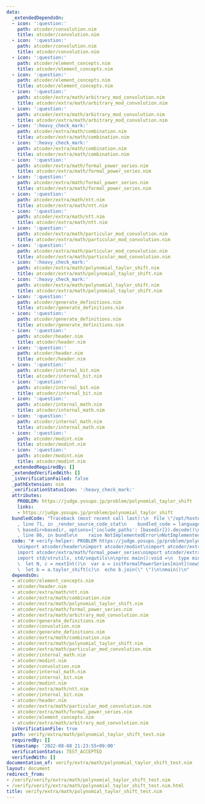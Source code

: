 ```yaml
---
data:
  _extendedDependsOn:
  - icon: ':question:'
    path: atcoder/convolution.nim
    title: atcoder/convolution.nim
  - icon: ':question:'
    path: atcoder/convolution.nim
    title: atcoder/convolution.nim
  - icon: ':question:'
    path: atcoder/element_concepts.nim
    title: atcoder/element_concepts.nim
  - icon: ':question:'
    path: atcoder/element_concepts.nim
    title: atcoder/element_concepts.nim
  - icon: ':question:'
    path: atcoder/extra/math/arbitrary_mod_convolution.nim
    title: atcoder/extra/math/arbitrary_mod_convolution.nim
  - icon: ':question:'
    path: atcoder/extra/math/arbitrary_mod_convolution.nim
    title: atcoder/extra/math/arbitrary_mod_convolution.nim
  - icon: ':heavy_check_mark:'
    path: atcoder/extra/math/combination.nim
    title: atcoder/extra/math/combination.nim
  - icon: ':heavy_check_mark:'
    path: atcoder/extra/math/combination.nim
    title: atcoder/extra/math/combination.nim
  - icon: ':question:'
    path: atcoder/extra/math/formal_power_series.nim
    title: atcoder/extra/math/formal_power_series.nim
  - icon: ':question:'
    path: atcoder/extra/math/formal_power_series.nim
    title: atcoder/extra/math/formal_power_series.nim
  - icon: ':question:'
    path: atcoder/extra/math/ntt.nim
    title: atcoder/extra/math/ntt.nim
  - icon: ':question:'
    path: atcoder/extra/math/ntt.nim
    title: atcoder/extra/math/ntt.nim
  - icon: ':question:'
    path: atcoder/extra/math/particular_mod_convolution.nim
    title: atcoder/extra/math/particular_mod_convolution.nim
  - icon: ':question:'
    path: atcoder/extra/math/particular_mod_convolution.nim
    title: atcoder/extra/math/particular_mod_convolution.nim
  - icon: ':heavy_check_mark:'
    path: atcoder/extra/math/polynomial_taylor_shift.nim
    title: atcoder/extra/math/polynomial_taylor_shift.nim
  - icon: ':heavy_check_mark:'
    path: atcoder/extra/math/polynomial_taylor_shift.nim
    title: atcoder/extra/math/polynomial_taylor_shift.nim
  - icon: ':question:'
    path: atcoder/generate_definitions.nim
    title: atcoder/generate_definitions.nim
  - icon: ':question:'
    path: atcoder/generate_definitions.nim
    title: atcoder/generate_definitions.nim
  - icon: ':question:'
    path: atcoder/header.nim
    title: atcoder/header.nim
  - icon: ':question:'
    path: atcoder/header.nim
    title: atcoder/header.nim
  - icon: ':question:'
    path: atcoder/internal_bit.nim
    title: atcoder/internal_bit.nim
  - icon: ':question:'
    path: atcoder/internal_bit.nim
    title: atcoder/internal_bit.nim
  - icon: ':question:'
    path: atcoder/internal_math.nim
    title: atcoder/internal_math.nim
  - icon: ':question:'
    path: atcoder/internal_math.nim
    title: atcoder/internal_math.nim
  - icon: ':question:'
    path: atcoder/modint.nim
    title: atcoder/modint.nim
  - icon: ':question:'
    path: atcoder/modint.nim
    title: atcoder/modint.nim
  _extendedRequiredBy: []
  _extendedVerifiedWith: []
  _isVerificationFailed: false
  _pathExtension: nim
  _verificationStatusIcon: ':heavy_check_mark:'
  attributes:
    PROBLEM: https://judge.yosupo.jp/problem/polynomial_taylor_shift
    links:
    - https://judge.yosupo.jp/problem/polynomial_taylor_shift
  bundledCode: "Traceback (most recent call last):\n  File \"/opt/hostedtoolcache/Python/3.10.6/x64/lib/python3.10/site-packages/onlinejudge_verify/documentation/build.py\"\
    , line 71, in _render_source_code_stat\n    bundled_code = language.bundle(stat.path,\
    \ basedir=basedir, options={'include_paths': [basedir]}).decode()\n  File \"/opt/hostedtoolcache/Python/3.10.6/x64/lib/python3.10/site-packages/onlinejudge_verify/languages/nim.py\"\
    , line 86, in bundle\n    raise NotImplementedError\nNotImplementedError\n"
  code: "# verify-helper: PROBLEM https://judge.yosupo.jp/problem/polynomial_taylor_shift\n\
    \nimport atcoder/header\nimport atcoder/modint\nimport atcoder/extra/math/ntt\n\
    import atcoder/extra/math/formal_power_series\nimport atcoder/extra/math/polynomial_taylor_shift\n\
    import std/strutils, std/sequtils\n\nproc main():void =\n  type mint = modint998244353\n\
    \  let N, c = nextInt()\n  var a = initFormalPowerSeries[mint](newSeqWith(N, mint.init(nextInt())))\n\
    \  let b = a.taylor_shift(c)\n  echo b.join(\" \")\n\nmain()\n"
  dependsOn:
  - atcoder/element_concepts.nim
  - atcoder/header.nim
  - atcoder/extra/math/ntt.nim
  - atcoder/extra/math/combination.nim
  - atcoder/extra/math/polynomial_taylor_shift.nim
  - atcoder/extra/math/formal_power_series.nim
  - atcoder/extra/math/arbitrary_mod_convolution.nim
  - atcoder/generate_definitions.nim
  - atcoder/convolution.nim
  - atcoder/generate_definitions.nim
  - atcoder/extra/math/combination.nim
  - atcoder/extra/math/polynomial_taylor_shift.nim
  - atcoder/extra/math/particular_mod_convolution.nim
  - atcoder/internal_math.nim
  - atcoder/modint.nim
  - atcoder/convolution.nim
  - atcoder/internal_math.nim
  - atcoder/internal_bit.nim
  - atcoder/modint.nim
  - atcoder/extra/math/ntt.nim
  - atcoder/internal_bit.nim
  - atcoder/header.nim
  - atcoder/extra/math/particular_mod_convolution.nim
  - atcoder/extra/math/formal_power_series.nim
  - atcoder/element_concepts.nim
  - atcoder/extra/math/arbitrary_mod_convolution.nim
  isVerificationFile: true
  path: verify/extra/math/polynomial_taylor_shift_test.nim
  requiredBy: []
  timestamp: '2022-08-08 21:23:55+09:00'
  verificationStatus: TEST_ACCEPTED
  verifiedWith: []
documentation_of: verify/extra/math/polynomial_taylor_shift_test.nim
layout: document
redirect_from:
- /verify/verify/extra/math/polynomial_taylor_shift_test.nim
- /verify/verify/extra/math/polynomial_taylor_shift_test.nim.html
title: verify/extra/math/polynomial_taylor_shift_test.nim
---
```

